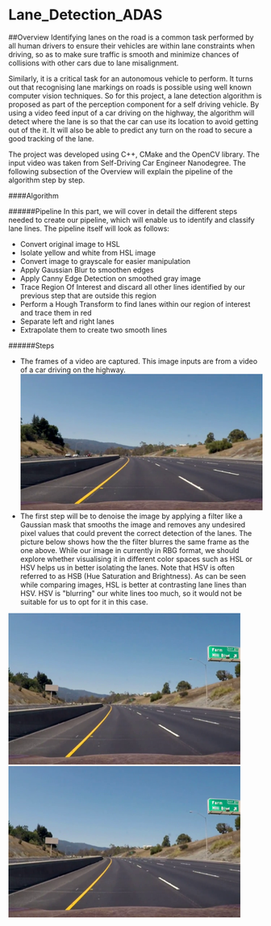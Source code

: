 # Lane_Detection_ADAS
##Overview
Identifying lanes on the road is a common task performed by all human drivers to ensure their vehicles are within lane constraints when driving, so as to make sure traffic is smooth and minimize chances of collisions with other cars due to lane misalignment.

Similarly, it is a critical task for an autonomous vehicle to perform. It turns out that recognising lane markings on roads is possible using well known computer vision techniques. So for this project, a lane detection algorithm is proposed as part of the perception component for a self driving vehicle. By using a video feed input of a car driving on the highway, the algorithm will detect where the lane is so that the car can use its location to avoid getting out of the it. It will also be able to predict any turn on the road to secure a good tracking of the lane.

The project was developed using C++, CMake and the OpenCV library. The input video was taken from Self-Driving Car Engineer Nanodegree. The following subsection of the Overview will explain the pipeline of the algorithm step by step.

####Algorithm

######Pipeline
In this part, we will cover in detail the different steps needed to create our pipeline, which will enable us to identify and classify lane lines. The pipeline itself will look as follows:

* Convert original image to HSL
* Isolate yellow and white from HSL image
* Convert image to grayscale for easier manipulation
* Apply Gaussian Blur to smoothen edges
* Apply Canny Edge Detection on smoothed gray image
* Trace Region Of Interest and discard all other lines identified by our previous step that are outside this region
* Perform a Hough Transform to find lanes within our region of interest and trace them in red
* Separate left and right lanes
* Extrapolate them to create two smooth lines

######Steps
* The frames of a video are captured. This image inputs are from a video of a car driving on the highway.
![diagram](https://github.com/anurag-b/Lane_Detection_ADAS/blob/master/test/img102.png)
* The first step will be to denoise the image by applying a filter like a Gaussian mask that smooths the image and removes any undesired pixel values that could prevent the correct detection of the lanes. The picture below shows how the the filter blurres the same frame as the one above. While our image in currently in RBG format, we should explore whether visualising it in different color spaces such as HSL or HSV helps us in better isolating the lanes. Note that HSV is often referred to as HSB (Hue Saturation and Brightness). As can be seen while comparing images, HSL is better at contrasting lane lines than HSV. HSV is "blurring" our white lines too much, so it would not be suitable for us to opt for it in this case.
<p float="left">
<img width="460" height="300" src="https://github.com/anurag-b/Lane_Detection_ADAS/blob/master/test/gaussian.png"><img width="460" height="300" src="https://github.com/anurag-b/Lane_Detection_ADAS/blob/master/test/gaussian.png">
</p>
